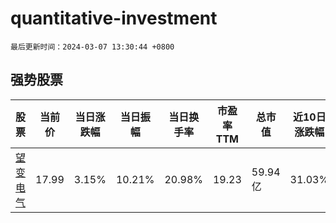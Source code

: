 # quantitative-investment

`最后更新时间：2024-03-07 13:30:44 +0800`

## 强势股票

|股票|当前价|当日涨跌幅|当日振幅|当日换手率|市盈率TTM|总市值|近10日涨跌幅|
|----|----|----|----|----|----|----|----|
|[望变电气](https://xueqiu.com/S/SH603191)|17.99|3.15%|10.21%|20.98%|19.23|59.94亿|31.03%|
